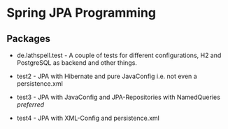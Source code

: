 
Spring JPA Programming
======================

Packages
--------

* de.lathspell.test -
  A couple of tests for different configurations, H2 and PostgreSQL as backend and other things.

* test2 - JPA with Hibernate and pure JavaConfig i.e. not even a persistence.xml
* test3 - JPA with JavaConfig and JPA-Repositories with NamedQueries *preferred*
* test4 - JPA with XML-Config and persistence.xml

